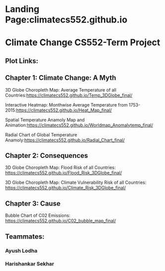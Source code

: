 # Landing Page:climatecs552.github.io

# Climate Change CS552-Term Project
## Plot Links:
## Chapter 1: Climate Change: A Myth
3D Globe Choropleth Map: Average Temperature of all Countries:https://climatecs552.github.io/Temp_3DGlobe_final/

Interactive Heatmap: Monthwise Average Temperature from 1753-2015:https://climatecs552.github.io/Heat_Map_final/


Spatial Temperature Anamoly Map and Animation:https://climatecs552.github.io/Worldmap_Anomalytemp_final/


Radial Chart of Global Temperature Anamoly:https://climatecs552.github.io/Radial_Chart_final/

## Chapter 2: Consequences
3D Globe Choropleth Map: Flood Risk of all Countries:
https://climatecs552.github.io/Flood_Risk_3DGlobe_final/

3D Globe Choropleth Map: Climate Vulnerability Risk of all Countries: https://climatecs552.github.io/Climate_Risk_3DGlobe_final/


## Chapter 3: Cause
Bubble Chart of C02 Emissions: https://climatecs552.github.io/C02_bubble_map_final/

## Teammates:
### Ayush Lodha
### Harishankar Sekhar